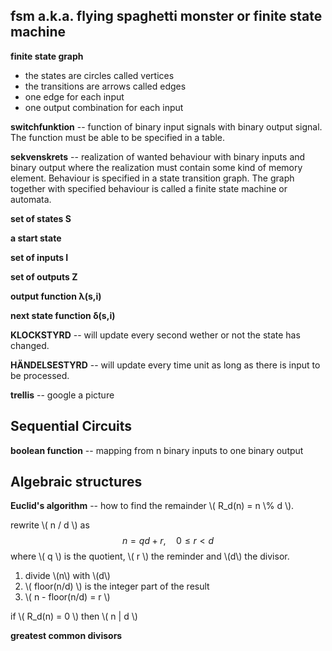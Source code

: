 ## fsm a.k.a. flying spaghetti monster or finite state machine

__finite state graph__

+ the states are circles called vertices
+ the transitions are arrows called edges
+ one edge for each input
+ one output combination for each input

__switchfunktion__ -- function of binary input signals with binary output signal. The function must be able to be specified in a table.

__sekvenskrets__ -- realization of wanted behaviour with binary inputs and binary output where the realization must contain some kind of memory element. Behaviour is specified in a state transition graph. The graph together with specified behaviour is called a finite state machine or automata.

__set of states S__

__a start state__

__set of inputs Ι__

__set of outputs Ζ__

__output function λ(s,i)__

__next state function δ(s,i)__


__KLOCKSTYRD__ -- will update every second wether or not the state has changed.

__HÄNDELSESTYRD__ -- will update every time unit as long as there is input to be processed.

__trellis__ -- google a picture


## Sequential Circuits

__boolean function__ -- mapping from n binary inputs to one binary output

## Algebraic structures

__Euclid's algorithm__ -- how to find the remainder \\( R_d(n) = n \\% d \\).

rewrite \\( n / d \\) as
$$ n = qd + r , \quad 0 \leq r < d$$
where \\( q \\) is the quotient, \\( r \\) the reminder and \\(d\\) the divisor.

1. divide \\(n\\) with \\(d\\)
2. \\( floor(n/d) \\) is the integer part of the result
3. \\( n - floor(n/d) = r \\) 

if \\( R_d(n) = 0 \\) then \\( n | d \\)

__greatest common divisors__
